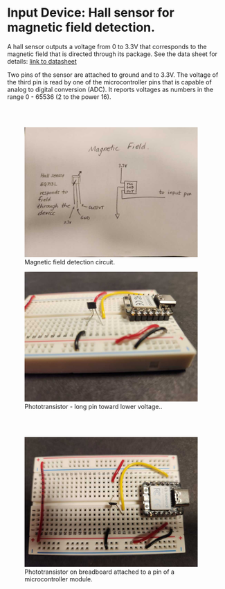 # Input Device:  Hall sensor for magnetic field detection.

A hall sensor outputs a voltage from 0 to 3.3V that corresponds to the magnetic field that is directed through its package.  See the data sheet for details: [link to datasheet](https://www.akm.com/content/dam/documents/products/magnetic-sensor/linear-hall-effect-ic/eq731l/eq731l-en-datasheet.pdf) 

Two pins of the sensor are attached to ground and to 3.3V.  The voltage of the third pin is read by one of the microcontroller pins that is capable of analog to digital conversion (ADC).  It reports voltages as numbers in the range 0 - 65536 (2 to the power 16).


<br><br>


<figure>
  <img src="./images/mag_circuit.jpg" width="400" alt="my alt text"/>
  <figcaption>Magnetic field detection circuit.</figcaption>
</figure>

<figure>
  <img src="./images/mag_side_pic.jpg" width="400" alt="my alt text"/>
  <figcaption>Phototransistor - long pin toward lower voltage..</figcaption>
</figure>


<br><br>

<figure>
  <img src="./images/mag_top_pic.jpg" width="400" alt="my alt text"/>
  <figcaption>Phototransistor on breadboard attached to a pin of a microcontroller module.</figcaption>
</figure>

